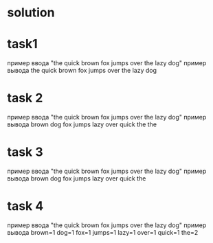 # solution
# task1 
пример ввода "the quick brown fox jumps over the lazy dog"
пример вывода the
quick
brown
fox
jumps
over
the
lazy
dog

# task 2
пример ввода "the quick brown fox jumps over the lazy dog"
пример вывода
brown
dog
fox
jumps
lazy
over
quick
the
the
 
# task 3
пример ввода "the quick brown fox jumps over the lazy dog"
пример вывода
brown
dog
fox
jumps
lazy
over
quick
the

# task 4
пример ввода "the quick brown fox jumps over the lazy dog"
пример вывода
brown=1
dog=1
fox=1
jumps=1
lazy=1
over=1
quick=1
the=2
